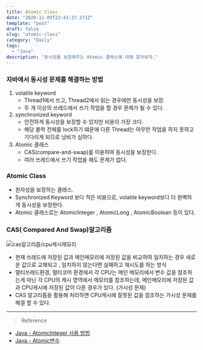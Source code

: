```yaml
---
title: Atomic Class
date: "2020-11-09T22:43:37.371Z"
template: "post"
draft: false
slug: "atomic-class"
category: "Daily"
tags:
  - "Java"
description: "동시성을 보장해주는 Atomic 클래스에 대해 알아보자."
---
```


### 자바에서 동시성 문제를 해결하는 방법
1. volatile keyword
    - Thread1에서 쓰고, Thread2에서 읽는 경우에만 동시성을 보장. 
    - 두 개 이상의 쓰레드에서 쓰기 작업을 할 경우 문제가 될 수 있다.
2. synchronized keyword
    - 안전하게 동시성을 보장할 수 있지만 비용이 가장 크다.
    - 해당 블럭 전체를 lock하기 떄문에 다른 Thread는 아무런 작업을 하지 못하고 기다리게 되므로 낭비가 심하다.
3. Atomic 클래스
    - CAS(compare-and-swap)를 이용하여 동시성을 보장한다. 
    - 여러 쓰레드에서 쓰기 작업을 해도 문제가 없다.

### Atomic Class
- 원자성을 보장하는 클래스.
- Synchronized Keyword 보다 적은 비용으로, volatile keyword보다 더 완벽하게 동시성을 보장한다.
- Atomic 클래스로는 AtomicInteger , AtomicLong , AtomicBoolean 등이 있다.

### CAS( Compared And Swap)알고리즘
![cas알고리즘/cpu캐시메모리](/img/cas-algorithm.png)
- 현재 쓰레드에 저장된 값과 메인메모리에 저장된 값을 비교하여 일치하는 경우 새로운 값으로 교체되고 , 일치하지 않는다면 실패하고 재시도를 하는 방식
- 멀티쓰레드환경, 멀티코어 환경에서 각 CPU는 메인 메모리에서 변수 값을 참조하는게 아닌 각 CPU의 캐시 영역에서 메모리를 참조하는데, 메인메모리에 저장된 값과 CPU캐시에 저장된 값이 다른 경우가 있다. (가시성 문제)
- CAS 알고리즘을 활용해 처리하면 CPU캐시에 잘못된 값을 참조하는 가시성 문제를 해결 할 수 있다.


<hr>

> Reference
- [Java - AtomicInteger 사용 방법](https://codechacha.com/ko/java-atomic-integer/)
- [Java - Atomic변수](https://beomseok95.tistory.com/225)
